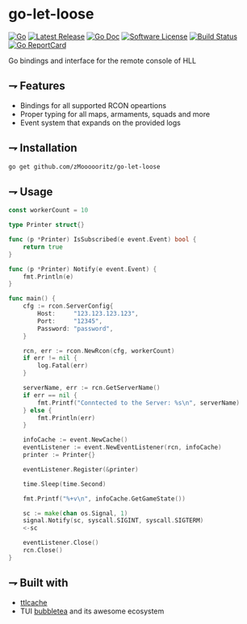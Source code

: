 
go-let-loose
======

[![Go](https://img.shields.io/badge/Go-blue.svg?style=for-the-badge&logo=go)](https://go.dev/)
[![Latest Release](https://img.shields.io/github/release/zMoooooritz/go-let-loose.svg?style=for-the-badge)](https://github.com/zMoooooritz/go-let-loose/releases)
[![Go Doc](https://img.shields.io/badge/godoc-reference-blue.svg?style=for-the-badge)](https://pkg.go.dev/github.com/zMoooooritz/go-let-loose)
[![Software License](https://img.shields.io/badge/license-MIT-blue.svg?style=for-the-badge)](/LICENSE)
[![Build Status](https://img.shields.io/github/actions/workflow/status/zMoooooritz/go-let-loose/build.yml?branch=master&style=for-the-badge)](https://github.com/zMoooooritz/go-let-loose/actions)
[![Go ReportCard](https://goreportcard.com/badge/github.com/zMoooooritz/go-let-loose?style=for-the-badge)](https://goreportcard.com/report/zMoooooritz/go-let-loose)


Go bindings and interface for the remote console of HLL

## ⇁ Features

- Bindings for all supported RCON opeartions
- Proper typing for all maps, armaments, squads and more
- Event system that expands on the provided logs

## ⇁ Installation 
```bash
go get github.com/zMoooooritz/go-let-loose
```

## ⇁ Usage
```go
const workerCount = 10

type Printer struct{}

func (p *Printer) IsSubscribed(e event.Event) bool {
	return true
}

func (p *Printer) Notify(e event.Event) {
	fmt.Println(e)
}

func main() {
	cfg := rcon.ServerConfig{
		Host:     "123.123.123.123",
		Port:     "12345",
		Password: "password",
	}

	rcn, err := rcon.NewRcon(cfg, workerCount)
	if err != nil {
		log.Fatal(err)
	}

	serverName, err := rcn.GetServerName()
	if err == nil {
		fmt.Printf("Conntected to the Server: %s\n", serverName)
	} else {
		fmt.Println(err)
	}

	infoCache := event.NewCache()
	eventListener := event.NewEventListener(rcn, infoCache)
	printer := Printer{}

	eventListener.Register(&printer)

	time.Sleep(time.Second)

	fmt.Printf("%+v\n", infoCache.GetGameState())

	sc := make(chan os.Signal, 1)
	signal.Notify(sc, syscall.SIGINT, syscall.SIGTERM)
	<-sc

	eventListener.Close()
	rcn.Close()
}
```

## ⇁ Built with
- [ttlcache](https://github.com/jellydator/ttlcache)
- TUI [bubbletea](https://github.com/charmbracelet/bubbletea) and its awesome ecosystem

